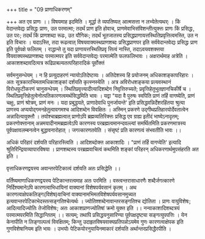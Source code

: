 +++
title = "09 प्राणाधिकरणम्"

+++
अत एव प्राणः ।। विषयमाह इदमिति । मूर्द्धा ते व्यपतिष्यत् आत्मसत्ता न लभ्येतेत्यथर्ः । किं वेदान्तवेद्यः प्रसिद्धः प्राणः, उत परमात्मा; तदर्थं प्राण इति होवाच, प्राणमेवाभिसंविशन्तीत्युक्त्तः प्राणः किं प्रसिद्धः, उत परः; तदर्थं किं प्राणशब्दा रूढः, उत यौगिकः; तदर्थं भूतजातस्य प्रसिद्धप्राणायत्तस्थितिप्रवृत्तित्वमस्ति, उत न इति विचारः । यदाऽस्ति, तदा रूढत्वात् विषयवाक्यस्थप्राणशब्दः प्रसिद्धप्राणपर इति सर्ववेदान्तवेद्यः प्रसिद्धः प्राण इति पूर्वपक्षे फलितम् । राद्धान्ते तु यदा प्राणायत्तस्थितिप्रवृ त्तित्वं नास्ति, तदाऽवयवशक्त्तया विेयवाक्यस्थप्राणशब्दः परमात्मपर इति सर्ववेदान्तवेद्यः परमात्मेति फलफलिभावः । अक्षरार्थमाह अत्रेति । आकाशशब्दावदित्यत्र रूढिप्राबल्यतत्परिहारादिकं पूर्वोक्त्तं

सर्वमनुसन्धेयम् । न हि प्रत्युदाहरणं न्यायोऽतिदेष्टव्यः । अतिदेशस्य हि प्रयोजनम् अधिकाशङ्कापरिहारः । अतः सूत्रकाराभिमतामधिकाशङ्कां दर्शयति कृत्स्नस्येति । अत्र अविरोधशङ्कया प्रत्यवस्थानं विरोधफुटीकरणं चानुसन्धेयम् । स्थितिप्रवृत्त्यादीत्यादिशब्देन निवृत्तिरुच्यते; प्रवृत्तिहेतुभूतज्ञानचिकीर्षे च । स्थितिप्रवृत्तिहेतुत्वेनोत्पतिकारणत्वमर्थसिद्धमिति भावः । यद्वा "यदा वै पुरुषः स्वपिति प्राणं तर्हि वागष्येति, प्राणं चक्षुः, प्राणं श्रोत्रम्, प्राणं मनः । यदा प्रबुद्धयते, प्राणादेवाधि पुनर्जायन्ते' इति प्रसिद्धवन्निर्देशरहिंतया श्रुत्या प्राणस्य अप्ययोद्गमनहेतुत्वावगमश्च आदिशब्देन विवक्षितः । अस्मिन् प्रकरणे उद्गीथप्रतिहारयोर्देवतात्वेन अन्नादित्यावुक्त्तौ । तयोश्चाब्रह्मत्वात् प्राणोऽपि ब्रह्मव्यतिरिक्त्तः प्रसिद्ध एव ग्राह्य इतीदं भाष्येऽनादृतम्; प्रकरणोक्त्तानाम् अन्नमयादीनामब्रह्मत्वेऽपि कारणस्य परब्रह्मत्वमानन्दवल्ल्यां समर्थितमिति प्रकरणमात्रस्य पूर्वपक्षावलम्बनत्वेन बुद्धावनारोहात् । जगत्कारणतयेति । संसृष्टं प्रति कारणत्वं संभवतीति भावः ।।

अधिकं परिहारं दर्शयति परिहारस्त्विति । आदिशब्दोक्त्त आकाशादिः । "प्राणं तर्हि वागप्येति' इत्यादि श्रुतिरिन्द्रियाव्यापारविषया । प्राणशब्दस्य परब्रह्मवाचित्वं कथमिति शङ्कां परिहरन् अधिकरणार्थमुपसंहरति अत इति ।

वृत्ताधिकरणद्वयस्य अवान्तरपेटिकात्वं दर्शयति अतः प्रसिद्धेति ।।

वर्तिष्यमाणाधिकरणद्वयस्य पेटिकान्तरत्वमाह अतः परमिति । वस्त्वन्तरासाधारणैः शब्दैर्जगत्कारणे निर्दिश्यमानेऽपि कारणत्वाभिधायिनां वाक्यानां विशेषपर्यवसानं कृतम् । अथ कारणत्वाक्षेपकलिङ्ग(विशेष)वाचिनां वाक्यानामभिमतविशेषपर्यवसानमुच्यत इत्यवान्तरपेटिकाभेदस्तत्सङ्गतिश्चेत्यर्थः । ज्योतिश्शब्देनावान्तरसङ्गतिश्च द्योतिता । प्राणः वायुविशेषः; आदित्यादिज्योतिः तेजोविशेषः; अतः आकाशप्राणज्योतिषां क्रमो युक्त्त इति ।। नन्वाकाशादिशब्दत्रयं परमात्मपरमिति सिद्धान्तितम् ।। सत्यम्; तथापि प्रसिद्धयनुसारिण्या पूर्वपक्षदृष्ट्या सङ्गत्युपपत्तिः । येन केनापीति न लिङ्गाल्पत्वं विवक्षितम्; किन्तु उदाहृतविषयवाक्यप्रतिपन्नोऽयमेव गुणः कारणत्वाक्षेपक इति गुणविशेषानियम इति भावः । उभयोः पेटिकयोरनुयायिनमाकारं दर्शयति अर्थान्तरप्रसिद्धैरपीति ।

